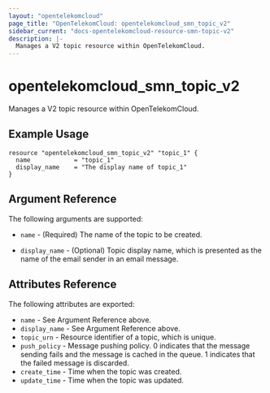 ```yaml
---
layout: "opentelekomcloud"
page_title: "OpenTelekomCloud: opentelekomcloud_smn_topic_v2"
sidebar_current: "docs-opentelekomcloud-resource-smn-topic-v2"
description: |-
  Manages a V2 topic resource within OpenTelekomCloud.
---
```


# opentelekomcloud\_smn\_topic\_v2

Manages a V2 topic resource within OpenTelekomCloud.

## Example Usage

```hcl
resource "opentelekomcloud_smn_topic_v2" "topic_1" {
  name            = "topic_1"
  display_name    = "The display name of topic_1"
}
```

## Argument Reference

The following arguments are supported:

* `name` - (Required) The name of the topic to be created.

* `display_name` - (Optional) Topic display name, which is presented as the
    name of the email sender in an email message.

## Attributes Reference

The following attributes are exported:

* `name` - See Argument Reference above.
* `display_name` - See Argument Reference above.
* `topic_urn` - Resource identifier of a topic, which is unique.
* `push_policy` - Message pushing policy. 0 indicates that the message
    sending fails and the message is cached in the queue. 1 indicates that the
    failed message is discarded.
* `create_time` - Time when the topic was created.
* `update_time` - Time when the topic was updated.
